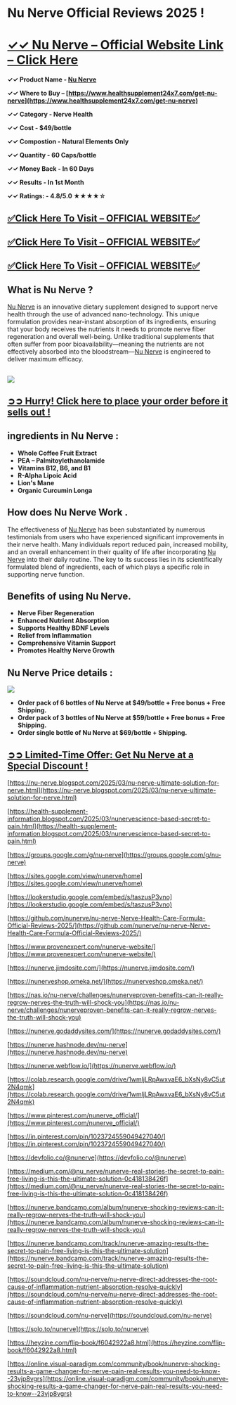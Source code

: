 # Nu Nerve Official Reviews 2025 !

# **[✓✓ Nu Nerve – Official Website Link – Click Here](https://www.healthsupplement24x7.com/get-nu-nerve)**

**✓✓ Product Name - [Nu Nerve](https://www.healthsupplement24x7.com/get-nu-nerve)**

**✓✓ Where to Buy – [https://www.healthsupplement24x7.com/get-nu-nerve](https://www.healthsupplement24x7.com/get-nu-nerve)**

**✓✓ Category - Nerve Health**

**✓✓ Cost - $49/bottle**

**✓✓ Compostion - Natural Elements Only**

**✓✓ Quantity - 60 Caps/bottle**

**✓✓ Money Back - In 60 Days**

**✓✓ Results - In 1st Month**

**✓✓ Ratings: - 4.8/5.0 ★★★★☆**

## [✅**Click Here To Visit – OFFICIAL WEBSITE**✅](https://www.healthsupplement24x7.com/get-nu-nerve)

## [✅**Click Here To Visit – OFFICIAL WEBSITE**✅](https://www.healthsupplement24x7.com/get-nu-nerve)

## [✅**Click Here To Visit – OFFICIAL WEBSITE**✅](https://www.healthsupplement24x7.com/get-nu-nerve)

## **What is Nu Nerve ?**

[Nu Nerve](https://nunerve.webflow.io/) is an innovative dietary supplement designed to support nerve health through the use of advanced nano-technology. This unique formulation provides near-instant absorption of its ingredients, ensuring that your body receives the nutrients it needs to promote nerve fiber regeneration and overall well-being. Unlike traditional supplements that often suffer from poor bioavailability—meaning the nutrients are not effectively absorbed into the bloodstream—[Nu Nerve](https://nunerve.godaddysites.com/) is engineered to deliver maximum efficacy.

## [![](https://blogger.googleusercontent.com/img/b/R29vZ2xl/AVvXsEhJC9zzpopqEFKUS-fLH5g7jAxEsPYvxe5b5GHcWOFvhz5DUghA8LmljF2sHF2sBEkfxqQs9rT-Kx2cdUx3QnIeGNGT-91F5b-bbB1AoKgW-HbX3wIOaPnq4w1kenzMT4vo7Fz79ZCf0u-2-1rVpNSZmA3DkShKc_I6IUloa946rIEvdg5C9lMOVl73bCpM/w640-h370/NuNerve%201.jpg)](https://www.healthsupplement24x7.com/get-nu-nerve)

## **[➲➲ Hurry! Click here to place your order before it sells out !](https://www.healthsupplement24x7.com/get-nu-nerve)**

## **ingredients in Nu Nerve** :

- **Whole Coffee Fruit Extract**
- **PEA – Palmitoylethanolamide**
- **Vitamins B12, B6, and B1**
- **R-Alpha Lipoic Acid**
- **Lion's Mane**
- **Organic Curcumin Longa**

## **How does Nu Nerve Work .**

The effectiveness of [Nu Nerve](https://nu-nerve.webflow.io/) has been substantiated by numerous testimonials from users who have experienced significant improvements in their nerve health. Many individuals report reduced pain, increased mobility, and an overall enhancement in their quality of life after incorporating [Nu Nerve](https://devfolio.co/@nunerve) into their daily routine. The key to its success lies in its scientifically formulated blend of ingredients, each of which plays a specific role in supporting nerve function.

## **Benefits of using Nu Nerve.**

- **Nerve Fiber Regeneration**
- **Enhanced Nutrient Absorption**
- **Supports Healthy BDNF Levels**
- **Relief from Inflammation**
- **Comprehensive Vitamin Support**
- **Promotes Healthy Nerve Growth**

## **Nu Nerve Price details :**

[![](https://blogger.googleusercontent.com/img/b/R29vZ2xl/AVvXsEgRC28YdS0EQCqgSA1s1F6-zvALmlWN6e4ICXBlJUCjz3nLSv7-S-oknTApNXEaLqZwqdkGWzC5nuzgxFxwghIgwK97ygfvVAzOZcZX3A54apR1_yxggZVAnKTIFU4CVV1My9MNYEzhpMsg_bexz2S6eoMknUQrzt2DjNouCELyZtWsglB-kgjJbrYFmYL2/w640-h518/Nu%20Nerve%20Price.png)](https://www.healthsupplement24x7.com/get-nu-nerve)

- **Order pack of 6 bottles of Nu Nerve at $49/bottle + Free bonus + Free Shipping.**
- **Order pack of 3 bottles of Nu Nerve at $59/bottle + Free bonus + Free Shipping.**
- **Order single bottle of Nu Nerve at $69/bottle + Shipping.**

## **[➲➲ Limited-Time Offer: Get Nu Nerve at a Special Discount !](https://www.healthsupplement24x7.com/get-nu-nerve)**

[https://nu-nerve.blogspot.com/2025/03/nu-nerve-ultimate-solution-for-nerve.html](https://nu-nerve.blogspot.com/2025/03/nu-nerve-ultimate-solution-for-nerve.html)

[https://health-supplement-information.blogspot.com/2025/03/nunervescience-based-secret-to-pain.html](https://health-supplement-information.blogspot.com/2025/03/nunervescience-based-secret-to-pain.html)

[https://groups.google.com/g/nu-nerve](https://groups.google.com/g/nu-nerve)

[https://sites.google.com/view/nunerve/home](https://sites.google.com/view/nunerve/home)

[https://lookerstudio.google.com/embed/s/taszusP3vno](https://lookerstudio.google.com/embed/s/taszusP3vno)

[https://github.com/nunerve/nu-nerve-Nerve-Health-Care-Formula-Official-Reviews-2025/](https://github.com/nunerve/nu-nerve-Nerve-Health-Care-Formula-Official-Reviews-2025/)

[https://www.provenexpert.com/nunerve-website/](https://www.provenexpert.com/nunerve-website/)

[https://nunerve.jimdosite.com/](https://nunerve.jimdosite.com/)

[https://nunerveshop.omeka.net/](https://nunerveshop.omeka.net/)

[https://nas.io/nu-nerve/challenges/nunerveproven-benefits-can-it-really-regrow-nerves-the-truth-will-shock-you](https://nas.io/nu-nerve/challenges/nunerveproven-benefits-can-it-really-regrow-nerves-the-truth-will-shock-you)

[https://nunerve.godaddysites.com/](https://nunerve.godaddysites.com/)

[https://nunerve.hashnode.dev/nu-nerve](https://nunerve.hashnode.dev/nu-nerve)

[https://nunerve.webflow.io/](https://nunerve.webflow.io/)

[https://colab.research.google.com/drive/1wmljLRpAwxvaE6_bXsNy8vC5ut2N4qmk](https://colab.research.google.com/drive/1wmljLRpAwxvaE6_bXsNy8vC5ut2N4qmk)

[https://www.pinterest.com/nunerve_official/](https://www.pinterest.com/nunerve_official/)

[https://in.pinterest.com/pin/1023724559049427040/](https://in.pinterest.com/pin/1023724559049427040/)

[https://devfolio.co/@nunerve](https://devfolio.co/@nunerve)

[https://medium.com/@nu_nerve/nunerve-real-stories-the-secret-to-pain-free-living-is-this-the-ultimate-solution-0c418138426f](https://medium.com/@nu_nerve/nunerve-real-stories-the-secret-to-pain-free-living-is-this-the-ultimate-solution-0c418138426f)

[https://nunerve.bandcamp.com/album/nunerve-shocking-reviews-can-it-really-regrow-nerves-the-truth-will-shock-you](https://nunerve.bandcamp.com/album/nunerve-shocking-reviews-can-it-really-regrow-nerves-the-truth-will-shock-you)

[https://nunerve.bandcamp.com/track/nunerve-amazing-results-the-secret-to-pain-free-living-is-this-the-ultimate-solution](https://nunerve.bandcamp.com/track/nunerve-amazing-results-the-secret-to-pain-free-living-is-this-the-ultimate-solution)

[https://soundcloud.com/nu-nerve/nu-nerve-direct-addresses-the-root-cause-of-inflammation-nutrient-absorption-resolve-quickly](https://soundcloud.com/nu-nerve/nu-nerve-direct-addresses-the-root-cause-of-inflammation-nutrient-absorption-resolve-quickly)

[https://soundcloud.com/nu-nerve](https://soundcloud.com/nu-nerve)

[https://solo.to/nunerve](https://solo.to/nunerve)

[https://heyzine.com/flip-book/f6042922a8.html](https://heyzine.com/flip-book/f6042922a8.html)

[https://online.visual-paradigm.com/community/book/nunerve-shocking-results-a-game-changer-for-nerve-pain-real-results-you-need-to-know--23vjp8vgrs](https://online.visual-paradigm.com/community/book/nunerve-shocking-results-a-game-changer-for-nerve-pain-real-results-you-need-to-know--23vjp8vgrs)
